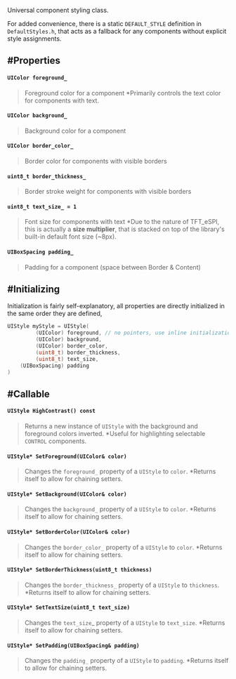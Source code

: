 Universal component styling class.

For added convenience, there is a static `DEFAULT_STYLE` definition in `DefaultStyles.h`, that acts as a fallback for any components without explicit style assignments.

## #Properties
#### `UIColor foreground_`
> Foreground color for a component
> *Primarily controls the text color for components with text.

#### `UIColor background_`
> Background color for a component

#### `UIColor border_color_`
> Border color for components with visible borders

#### `uint8_t border_thickness_`
> Border stroke weight for components with visible borders

#### `uint8_t text_size_ = 1`
> Font size for components with text
> *Due to the nature of TFT_eSPI, this is actually a **size multiplier**, that is stacked on top of the library's built-in default font size (~8px). 

#### `UIBoxSpacing padding_`
> Padding for a component (space between Border & Content)


## #Initializing
Initialization is fairly self-explanatory, all properties are directly initialized in the same order they are defined,
```c++
UIStyle myStyle = UIStyle(
	     (UIColor) foreground, // no pointers, use inline initialization!
	     (UIColor) background, 
	     (UIColor) border_color, 
	     (uint8_t) border_thickness, 
	     (uint8_t) text_size, 
	(UIBoxSpacing) padding
)
```


## #Callable

#### `UIStyle HighContrast() const`
> Returns a new instance of `UIStyle` with the background and foreground colors inverted.
> *Useful for highlighting selectable `CONTROL` components.

#### `UIStyle* SetForeground(UIColor& color)`
> Changes the `foreground_` property of a `UIStyle` to `color`. 
> *Returns itself to allow for chaining setters.

#### `UIStyle* SetBackground(UIColor& color)`
> Changes the `background_` property of a `UIStyle` to `color`. 
> *Returns itself to allow for chaining setters.

#### `UIStyle* SetBorderColor(UIColor& color)`
> Changes the `border_color_` property of a `UIStyle` to `color`. 
> *Returns itself to allow for chaining setters.

#### `UIStyle* SetBorderThickness(uint8_t thickness)`
> Changes the `border_thickness_` property of a `UIStyle` to `thickness`. 
> *Returns itself to allow for chaining setters.

#### `UIStyle* SetTextSize(uint8_t text_size)`
> Changes the `text_size`_ property of a `UIStyle` to `text_size`. 
> *Returns itself to allow for chaining setters.

#### `UIStyle* SetPadding(UIBoxSpacing& padding)`
> Changes the `padding_` property of a `UIStyle` to `padding`. 
> *Returns itself to allow for chaining setters.

